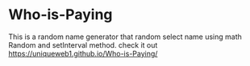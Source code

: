# Who-is-Paying
This is a random name generator that random select name  using math Random and setInterval method.
check it out https://uniqueweb1.github.io/Who-is-Paying/
